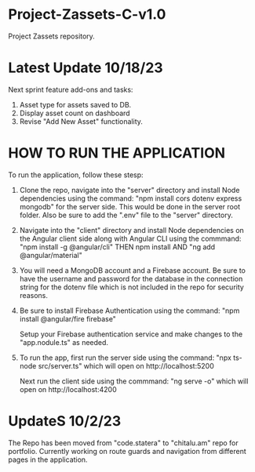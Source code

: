 # Project-Zassets-C-v1.0
Project Zassets repository.

# Latest Update 10/18/23
Next sprint feature add-ons and tasks:
1. Asset type for assets saved to DB.
2. Display asset count on dashboard
3. Revise "Add New Asset" functionality.

# HOW TO RUN THE APPLICATION
To run the application, follow these stesp: 
1.  Clone the repo, navigate into the "server" directory and install Node dependencies using the command:
    "npm install cors dotenv express mongodb" for the server side. This would be done in the server root folder. 
    Also be sure to add the ".env" file to the "server" directory.

2.  Navigate into the "client" directory and install Node dependencies on the Angular client side along with Angular CLI using the commmand:
        "npm install -g @angular/cli"
        THEN
        npm install
        AND 
        "ng add @angular/material"
       
3.  You will need a MongoDB account and a Firebase account.
    Be sure to have the username and password for the database in the connection string for the dotenv file which is not included in the repo for security reasons.
    
4.    Be sure to install Firebase Authentication using the command: 
        "npm install @angular/fire firebase"
    
      Setup your Firebase authentication service and make changes to the "app.nodule.ts" as needed. 

5.  To run the app, first run the server side using the command: 
        "npx ts-node src/server.ts"
    which will open on http://localhost:5200 

    Next run the client side using the commmand:
        "ng serve -o"
    which will open on http://localhost:4200


# UpdateS 10/2/23
The Repo has been moved from "code.statera" to "chitalu.am" repo for portfolio. 
Currently working on route guards and navigation from different pages in the application.

